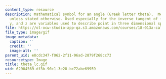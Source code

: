 ```yaml
---
content_type: resource
description: Mathematical symbol for an angle (Greek letter theta).  Measured in radians
  unless stated otherwise. Used especially for the inverse tangent of (x/y) when x,
  y, and z are variables used to describe point in three dimensional space.
file: https://ol-ocw-studio-app-qa.s3.amazonaws.com/courses/18-013a-calculus-with-applications-spring-2005/62904569df3b90c13e28bc72abe69959_theta_lc.gif
file_type: image/gif
image_metadata:
  caption: ''
  credit: ''
  image-alt: ''
parent_uid: e8cdc347-f062-2f11-96ad-2879f268cc73
resourcetype: Image
title: theta_lc.gif
uid: 62904569-df3b-90c1-3e28-bc72abe69959
---
```

